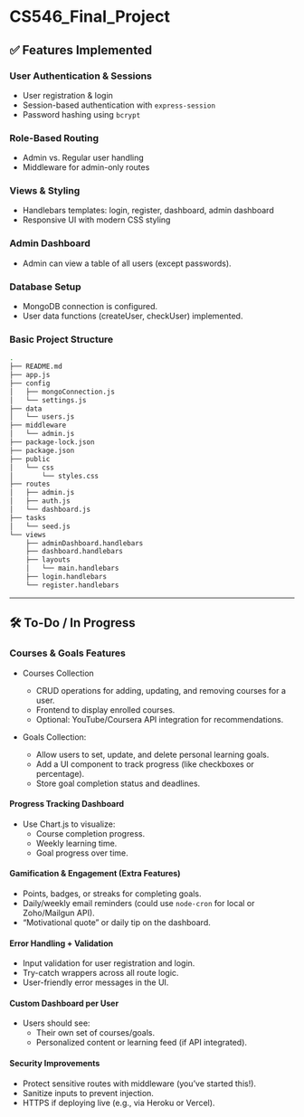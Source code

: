 # CS546_Final_Project

## ✅ Features Implemented

### User Authentication & Sessions

- User registration & login
- Session-based authentication with `express-session`
- Password hashing using `bcrypt`

### Role-Based Routing

- Admin vs. Regular user handling
- Middleware for admin-only routes

### Views & Styling

- Handlebars templates: login, register, dashboard, admin dashboard
- Responsive UI with modern CSS styling

### Admin Dashboard

- Admin can view a table of all users (except passwords).

### Database Setup

- MongoDB connection is configured.
- User data functions (createUser, checkUser) implemented.

### Basic Project Structure

```bash
.
├── README.md
├── app.js
├── config
│   ├── mongoConnection.js
│   └── settings.js
├── data
│   └── users.js
├── middleware
│   └── admin.js
├── package-lock.json
├── package.json
├── public
│   └── css
│       └── styles.css
├── routes
│   ├── admin.js
│   ├── auth.js
│   └── dashboard.js
├── tasks
│   └── seed.js
└── views
    ├── adminDashboard.handlebars
    ├── dashboard.handlebars
    ├── layouts
    │   └── main.handlebars
    ├── login.handlebars
    └── register.handlebars
```

---

## 🛠️ To-Do / In Progress

### Courses & Goals Features

- Courses Collection

  - CRUD operations for adding, updating, and removing courses for a user.
  - Frontend to display enrolled courses.
  - Optional: YouTube/Coursera API integration for recommendations.

- Goals Collection:
  - Allow users to set, update, and delete personal learning goals.
  - Add a UI component to track progress (like checkboxes or percentage).
  - Store goal completion status and deadlines.

#### Progress Tracking Dashboard

- Use Chart.js to visualize:
  - Course completion progress.
  - Weekly learning time.
  - Goal progress over time.
  
#### Gamification & Engagement (Extra Features)

- Points, badges, or streaks for completing goals.
- Daily/weekly email reminders (could use `node-cron` for local or Zoho/Mailgun API).
- “Motivational quote” or daily tip on the dashboard.

#### Error Handling + Validation

- Input validation for user registration and login.
- Try-catch wrappers across all route logic.
- User-friendly error messages in the UI.

#### Custom Dashboard per User

- Users should see:
  - Their own set of courses/goals.
  - Personalized content or learning feed (if API integrated).
  
#### Security Improvements

- Protect sensitive routes with middleware (you’ve started this!).
- Sanitize inputs to prevent injection.
- HTTPS if deploying live (e.g., via Heroku or Vercel).
